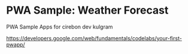 # PWA Sample: Weather Forecast

PWA Sample Apps for cirebon dev kulgram 

https://developers.google.com/web/fundamentals/codelabs/your-first-pwapp/
